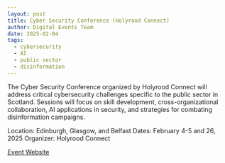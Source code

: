 ```yaml
---
layout: post
title: Cyber Security Conference (Holyrood Connect)
author: Digital Events Team
date: 2025-02-04
tags:
  - cybersecurity
  - AI
  - public sector
  - disinformation
---
```


The Cyber Security Conference organized by Holyrood Connect will address critical cybersecurity challenges specific to the public sector in Scotland. Sessions will focus on skill development, cross-organizational collaboration, AI applications in security, and strategies for combating disinformation campaigns.

Location: Edinburgh, Glasgow, and Belfast
Dates: February 4-5 and 26, 2025
Organizer: Holyrood Connect

[Event Website](https://www.holyrood.com/events)
